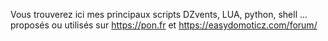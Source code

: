 Vous trouverez ici mes principaux scripts DZvents, LUA, python, shell ... proposés ou utilisés sur 
https://pon.fr et https://easydomoticz.com/forum/

